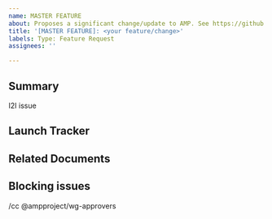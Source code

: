```yaml
---
name: MASTER FEATURE
about: Proposes a significant change/update to AMP. See https://github.com/ampproject/amphtml/blob/master/CONTRIBUTING.md.
title: '[MASTER FEATURE]: <your feature/change>'
labels: Type: Feature Request
assignees: ''

---
```


<!--
Replace/remove all of the text in brackets, including this text.

See https://github.com/ampproject/amphtml/blob/master/CONTRIBUTING.md for help determining if you need to file a MASTER FEATURE issue for your change/fix, instructions on filling out this template and how to get help if you have questions. Note that If you are implementing a minor change/fix, you likely do not need to file this Master Feature.

If you haven't already done so, sign the Contributor License Agreement (CLA) as soon as possible to avoid delays merging your code. A signed CLA is not necessary to submit this I2I or to send a pull request, but it will be needed before your code can be merged. See https://github.com/ampproject/amphtml/blob/master/contributing/contributing-code.md#contributor-license-agreement for more information on CLAs.
-->

## Summary
<!--
Provide a brief description of the feature/change you are planning on implementing.
Point to the Intent to Implement (I2I) issue here. 
-->
I2I issue

## Launch Tracker
<!--
Provide a link to the launch tracker here. A launch tracker intends to track the project's progress through the different stages, such as cross browser testing, accessibility review, performance review, etc.
-->

## Related Documents
<!--
Link to all related documents here. This could be the Product Requirements Document, the Design Document or the User Experience Interaction Specification.
-->

## Blocking issues
<!--
Provide a link to the launch tracker here.
-->

<!--
Add anyone to this cc line that you want to notify about this I2I, including a reviewer once you have found one. See https://github.com/ampproject/amphtml/blob/master/CONTRIBUTING.md for help in finding a reviewer.
-->
/cc @ampproject/wg-approvers
